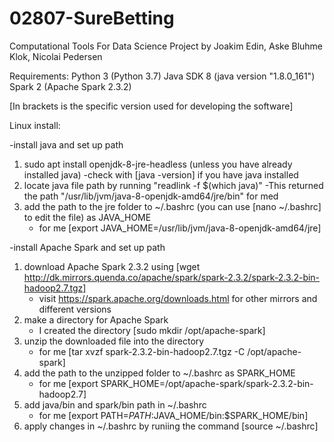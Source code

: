 # 02807-SureBetting
Computational Tools For Data Science Project by Joakim Edin, Aske Bluhme Klok, Nicolai Pedersen


Requirements:
Python 3 (Python 3.7)
Java SDK 8 (java version "1.8.0_161")
Spark 2 (Apache Spark 2.3.2)

[In brackets is the specific version used for developing the software]

Linux install:

-install java and set up path
1) sudo apt install openjdk-8-jre-headless (unless you have already installed java)
    -check with [java -version] if you have java installed
2) locate java file path by running "readlink -f $(which java)"
    -This returned the path "/usr/lib/jvm/java-8-openjdk-amd64/jre/bin" for med
3) add the path to the jre folder to ~/.bashrc (you can use [nano ~/.bashrc] to edit the file) as JAVA_HOME
    - for me [export JAVA_HOME=/usr/lib/jvm/java-8-openjdk-amd64/jre] 

-install Apache Spark and set up path
1) download Apache Spark 2.3.2 using [wget http://dk.mirrors.quenda.co/apache/spark/spark-2.3.2/spark-2.3.2-bin-hadoop2.7.tgz]
    - visit https://spark.apache.org/downloads.html for other mirrors and different versions
2) make a directory for Apache Spark
    - I created the directory [sudo mkdir /opt/apache-spark]
3) unzip the downloaded file into the directory
    - for me [tar xvzf spark-2.3.2-bin-hadoop2.7.tgz -C /opt/apache-spark]
4) add the path to the unzipped folder to ~/.bashrc as SPARK_HOME
    - for me [export SPARK_HOME=/opt/apache-spark/spark-2.3.2-bin-hadoop2.7]
5) add java/bin and spark/bin path in ~/.bashrc
    - for me [export PATH=$PATH:$JAVA_HOME/bin:$SPARK_HOME/bin]
6) apply changes in ~/.bashrc by runiing the command [source ~/.bashrc]
